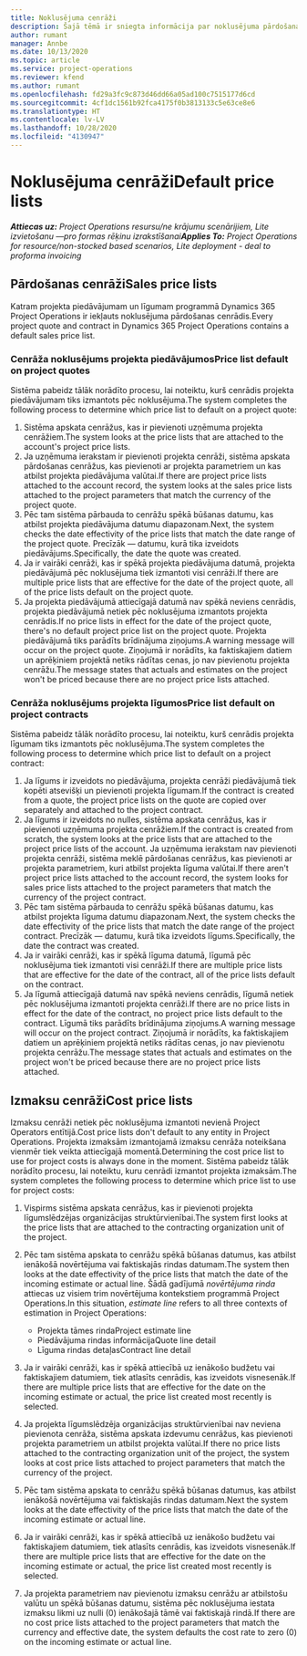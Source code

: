 ```yaml
---
title: Noklusējuma cenrāži
description: Šajā tēmā ir sniegta informācija par noklusējuma pārdošanas un izmaksu cenrāžiem programmā Project Operations.
author: rumant
manager: Annbe
ms.date: 10/13/2020
ms.topic: article
ms.service: project-operations
ms.reviewer: kfend
ms.author: rumant
ms.openlocfilehash: fd29a3fc9c873d46dd66a05ad100c7515177d6cd
ms.sourcegitcommit: 4cf1dc1561b92fca4175f0b3813133c5e63ce8e6
ms.translationtype: HT
ms.contentlocale: lv-LV
ms.lasthandoff: 10/28/2020
ms.locfileid: "4130947"
---
```

# <a name="default-price-lists"></a><span data-ttu-id="fefaa-103">Noklusējuma cenrāži</span><span class="sxs-lookup"><span data-stu-id="fefaa-103">Default price lists</span></span>

<span data-ttu-id="fefaa-104">_**Attiecas uz:** Project Operations resursu/ne krājumu scenārijiem, Lite izvietošanu —pro formas rēķinu izrakstīšanai_</span><span class="sxs-lookup"><span data-stu-id="fefaa-104">_**Applies To:** Project Operations for resource/non-stocked based scenarios, Lite deployment - deal to proforma invoicing_</span></span>

## <a name="sales-price-lists"></a><span data-ttu-id="fefaa-105">Pārdošanas cenrāži</span><span class="sxs-lookup"><span data-stu-id="fefaa-105">Sales price lists</span></span>

<span data-ttu-id="fefaa-106">Katram projekta piedāvājumam un līgumam programmā Dynamics 365 Project Operations ir iekļauts noklusējuma pārdošanas cenrādis.</span><span class="sxs-lookup"><span data-stu-id="fefaa-106">Every project quote and contract in Dynamics 365 Project Operations contains a default sales price list.</span></span> 

### <a name="price-list-default-on-project-quotes"></a><span data-ttu-id="fefaa-107">Cenrāža noklusējums projekta piedāvājumos</span><span class="sxs-lookup"><span data-stu-id="fefaa-107">Price list default on project quotes</span></span>
<span data-ttu-id="fefaa-108">Sistēma pabeidz tālāk norādīto procesu, lai noteiktu, kurš cenrādis projekta piedāvājumam tiks izmantots pēc noklusējuma.</span><span class="sxs-lookup"><span data-stu-id="fefaa-108">The system completes the following process to determine which price list to default on a project quote:</span></span>

1. <span data-ttu-id="fefaa-109">Sistēma apskata cenrāžus, kas ir pievienoti uzņēmuma projekta cenrāžiem.</span><span class="sxs-lookup"><span data-stu-id="fefaa-109">The system looks at the price lists that are attached to the account's project price lists.</span></span> 
2. <span data-ttu-id="fefaa-110">Ja uzņēmuma ierakstam ir pievienoti projekta cenrāži, sistēma apskata pārdošanas cenrāžus, kas pievienoti ar projekta parametriem un kas atbilst projekta piedāvājuma valūtai.</span><span class="sxs-lookup"><span data-stu-id="fefaa-110">If there are project price lists attached to the account record, the system looks at the sales price lists attached to the project parameters that match the currency of the project quote.</span></span>
3. <span data-ttu-id="fefaa-111">Pēc tam sistēma pārbauda to cenrāžu spēkā būšanas datumu, kas atbilst projekta piedāvājuma datumu diapazonam.</span><span class="sxs-lookup"><span data-stu-id="fefaa-111">Next, the system checks the date effectivity of the price lists that match the date range of the project quote.</span></span> <span data-ttu-id="fefaa-112">Precīzāk — datumu, kurā tika izveidots piedāvājums.</span><span class="sxs-lookup"><span data-stu-id="fefaa-112">Specifically, the date the quote was created.</span></span>
4. <span data-ttu-id="fefaa-113">Ja ir vairāki cenrāži, kas ir spēkā projekta piedāvājuma datumā, projekta piedāvājumā pēc noklusējuma tiek izmantoti visi cenrāži.</span><span class="sxs-lookup"><span data-stu-id="fefaa-113">If there are multiple price lists that are effective for the date of the project quote, all of the price lists default on the project quote.</span></span>
5. <span data-ttu-id="fefaa-114">Ja projekta piedāvājumā attiecīgajā datumā nav spēkā neviens cenrādis, projekta piedāvājumā netiek pēc noklusējuma izmantots projekta cenrādis.</span><span class="sxs-lookup"><span data-stu-id="fefaa-114">If no price lists in effect for the date of the project quote, there's no default project price list on the project quote.</span></span> <span data-ttu-id="fefaa-115">Projekta piedāvājumā tiks parādīts brīdinājuma ziņojums.</span><span class="sxs-lookup"><span data-stu-id="fefaa-115">A warning message will occur on the project quote.</span></span> <span data-ttu-id="fefaa-116">Ziņojumā ir norādīts, ka faktiskajiem datiem un aprēķiniem projektā netiks rādītas cenas, jo nav pievienotu projekta cenrāžu.</span><span class="sxs-lookup"><span data-stu-id="fefaa-116">The message states that actuals and estimates on the project won't be priced because there are no project price lists attached.</span></span>

### <a name="price-list-default-on-project-contracts"></a><span data-ttu-id="fefaa-117">Cenrāža noklusējums projekta līgumos</span><span class="sxs-lookup"><span data-stu-id="fefaa-117">Price list default on project contracts</span></span> 
<span data-ttu-id="fefaa-118">Sistēma pabeidz tālāk norādīto procesu, lai noteiktu, kurš cenrādis projekta līgumam tiks izmantots pēc noklusējuma.</span><span class="sxs-lookup"><span data-stu-id="fefaa-118">The system completes the following process to determine which price list to default on a project contract:</span></span>

1. <span data-ttu-id="fefaa-119">Ja līgums ir izveidots no piedāvājuma, projekta cenrāži piedāvājumā tiek kopēti atsevišķi un pievienoti projekta līgumam.</span><span class="sxs-lookup"><span data-stu-id="fefaa-119">If the contract is created from a quote, the project price lists on the quote are copied over separately and attached to the project contract.</span></span>
2. <span data-ttu-id="fefaa-120">Ja līgums ir izveidots no nulles, sistēma apskata cenrāžus, kas ir pievienoti uzņēmuma projekta cenrāžiem.</span><span class="sxs-lookup"><span data-stu-id="fefaa-120">If the contract is created from scratch, the system looks at the price lists that are attached to the project price lists of the account.</span></span> <span data-ttu-id="fefaa-121">Ja uzņēmuma ierakstam nav pievienoti projekta cenrāži, sistēma meklē pārdošanas cenrāžus, kas pievienoti ar projekta parametriem, kuri atbilst projekta līguma valūtai.</span><span class="sxs-lookup"><span data-stu-id="fefaa-121">If there aren't project price lists attached to the account record, the system looks for sales price lists attached to the project parameters that match the currency of the project contract.</span></span>
4. <span data-ttu-id="fefaa-122">Pēc tam sistēma pārbauda to cenrāžu spēkā būšanas datumu, kas atbilst projekta līguma datumu diapazonam.</span><span class="sxs-lookup"><span data-stu-id="fefaa-122">Next, the system checks the date effectivity of the price lists that match the date range of the project contract.</span></span> <span data-ttu-id="fefaa-123">Precīzāk — datumu, kurā tika izveidots līgums.</span><span class="sxs-lookup"><span data-stu-id="fefaa-123">Specifically, the date the contract was created.</span></span>
5. <span data-ttu-id="fefaa-124">Ja ir vairāki cenrāži, kas ir spēkā līguma datumā, līgumā pēc noklusējuma tiek izmantoti visi cenrāži.</span><span class="sxs-lookup"><span data-stu-id="fefaa-124">If there are multiple price lists that are effective for the date of the contract, all of the price lists default on the contract.</span></span>
6. <span data-ttu-id="fefaa-125">Ja līgumā attiecīgajā datumā nav spēkā neviens cenrādis, līgumā netiek pēc noklusējuma izmantoti projekta cenrāži.</span><span class="sxs-lookup"><span data-stu-id="fefaa-125">If there are no price lists in effect for the date of the contract, no project price lists default to the contract.</span></span> <span data-ttu-id="fefaa-126">Līgumā tiks parādīts brīdinājuma ziņojums.</span><span class="sxs-lookup"><span data-stu-id="fefaa-126">A warning message will occur on the project contract.</span></span> <span data-ttu-id="fefaa-127">Ziņojumā ir norādīts, ka faktiskajiem datiem un aprēķiniem projektā netiks rādītas cenas, jo nav pievienotu projekta cenrāžu.</span><span class="sxs-lookup"><span data-stu-id="fefaa-127">The message states that actuals and estimates on the project won't be priced because there are no project price lists attached.</span></span>

## <a name="cost-price-lists"></a><span data-ttu-id="fefaa-128">Izmaksu cenrāži</span><span class="sxs-lookup"><span data-stu-id="fefaa-128">Cost price lists</span></span>

<span data-ttu-id="fefaa-129">Izmaksu cenrāži netiek pēc noklusējuma izmantoti nevienā Project Operators entītijā.</span><span class="sxs-lookup"><span data-stu-id="fefaa-129">Cost price lists don't default to any entity in Project Operations.</span></span> <span data-ttu-id="fefaa-130">Projekta izmaksām izmantojamā izmaksu cenrāža noteikšana vienmēr tiek veikta attiecīgajā momentā.</span><span class="sxs-lookup"><span data-stu-id="fefaa-130">Determining the cost price list to use for project costs is always done in the moment.</span></span> <span data-ttu-id="fefaa-131">Sistēma pabeidz tālāk norādīto procesu, lai noteiktu, kuru cenrādi izmantot projekta izmaksām.</span><span class="sxs-lookup"><span data-stu-id="fefaa-131">The system completes the following process to determine which price list to use for project costs:</span></span>

1. <span data-ttu-id="fefaa-132">Vispirms sistēma apskata cenrāžus, kas ir pievienoti projekta līgumslēdzējas organizācijas struktūrvienībai.</span><span class="sxs-lookup"><span data-stu-id="fefaa-132">The system first looks at the price lists that are attached to the contracting organization unit of the project.</span></span>
2. <span data-ttu-id="fefaa-133">Pēc tam sistēma apskata to cenrāžu spēkā būšanas datumus, kas atbilst ienākošā novērtējuma vai faktiskajās rindas datumam.</span><span class="sxs-lookup"><span data-stu-id="fefaa-133">The system then looks at the date effectivity of the price lists that match the date of the incoming estimate or actual line.</span></span> <span data-ttu-id="fefaa-134">Šādā gadījumā *novērtējuma rinda* attiecas uz visiem trim novērtējuma kontekstiem programmā Project Operations.</span><span class="sxs-lookup"><span data-stu-id="fefaa-134">In this situation, *estimate line* refers to all three contexts of estimation in Project Operations:</span></span>

    - <span data-ttu-id="fefaa-135">Projekta tāmes rinda</span><span class="sxs-lookup"><span data-stu-id="fefaa-135">Project estimate line</span></span>
    - <span data-ttu-id="fefaa-136">Piedāvājuma rindas informācija</span><span class="sxs-lookup"><span data-stu-id="fefaa-136">Quote line detail</span></span>
    - <span data-ttu-id="fefaa-137">Līguma rindas detaļas</span><span class="sxs-lookup"><span data-stu-id="fefaa-137">Contract line detail</span></span>
  
3. <span data-ttu-id="fefaa-138">Ja ir vairāki cenrāži, kas ir spēkā attiecībā uz ienākošo budžetu vai faktiskajiem datumiem, tiek atlasīts cenrādis, kas izveidots visnesenāk.</span><span class="sxs-lookup"><span data-stu-id="fefaa-138">If there are multiple price lists that are effective for the date on the incoming estimate or actual, the price list created most recently is selected.</span></span>
4. <span data-ttu-id="fefaa-139">Ja projekta līgumslēdzēja organizācijas struktūrvienībai nav neviena pievienota cenrāža, sistēma apskata izdevumu cenrāžus, kas pievienoti projekta parametriem un atbilst projekta valūtai.</span><span class="sxs-lookup"><span data-stu-id="fefaa-139">If there no price lists attached to the contracting organization unit of the project, the system looks at cost price lists attached to project parameters that match the currency of the project.</span></span>
5. <span data-ttu-id="fefaa-140">Pēc tam sistēma apskata to cenrāžu spēkā būšanas datumus, kas atbilst ienākošā novērtējuma vai faktiskajās rindas datumam.</span><span class="sxs-lookup"><span data-stu-id="fefaa-140">Next the system looks at the date effectivity of the price lists that match the date of the incoming estimate or actual line.</span></span> 
6. <span data-ttu-id="fefaa-141">Ja ir vairāki cenrāži, kas ir spēkā attiecībā uz ienākošo budžetu vai faktiskajiem datumiem, tiek atlasīts cenrādis, kas izveidots visnesenāk.</span><span class="sxs-lookup"><span data-stu-id="fefaa-141">If there are multiple price lists that are effective for the date on the incoming estimate or actual, the price list created most recently is selected.</span></span>
7. <span data-ttu-id="fefaa-142">Ja projekta parametriem nav pievienotu izmaksu cenrāžu ar atbilstošu valūtu un spēkā būšanas datumu, sistēma pēc noklusējuma iestata izmaksu likmi uz nulli (0) ienākošajā tāmē vai faktiskajā rindā.</span><span class="sxs-lookup"><span data-stu-id="fefaa-142">If there are no cost price lists attached to the project parameters that match the currency and effective date, the system defaults the cost rate to zero (0) on the incoming estimate or actual line.</span></span>
